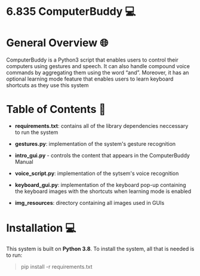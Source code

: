 # 6.835 ComputerBuddy 💻

# General Overview 🌐

ComputerBuddy is a Python3 script that enables users to control their computers using gestures and speech. It can also handle compound voice commands by aggregating them using the word “and”. Moreover, it has an optional learning mode feature that enables users to learn keyboard shortcuts as they use this system

# Table of Contents 📖

- **requirements.txt**: contains all of the library dependencies neccessary to run the system

- **gestures.py**: implementation of the system's gesture recognition

- **intro_gui.py** - controls the content that appears in the ComputerBuddy Manual

- **voice_script.py**: implementation of the sytsem's voice recognition

- **keyboard_gui.py**: implementation of the keyboard pop-up containing the keyboard images with the shortcuts when learning mode is enabled

- **img_resources**:  directory containing all images used in GUIs

# Installation 💻

This system is built on **Python 3.8**. To install the system, all that is needed is to run:

<blockquote>
  pip install -r requirements.txt
</blockquote>

